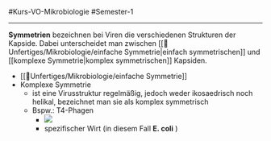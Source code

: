 #Kurs-VO-Mikrobiologie  #Semester-1

---

**Symmetrien** bezeichnen bei Viren die verschiedenen Strukturen der Kapside. Dabei unterscheidet man zwischen [[📂Unfertiges/Mikrobiologie/einfache Symmetrie|einfach symmetrischen]] und [[komplexe Symmetrie|komplex symmetrischen]] Kapsiden.
- [[📂Unfertiges/Mikrobiologie/einfache Symmetrie]]
- Komplexe Symmetrie
	- ist eine Virusstruktur regelmäßig, jedoch weder ikosaedrisch noch helikal, bezeichnet man sie als komplex symmetrisch
	- Bspw.: T4-Phagen
		- ![](https://remnote-user-data.s3.amazonaws.com/y6nGfIMDDv7gzN7OiJqSX7EizooIrGyuG8KQ31E1iJel4uPn0PaOVWa3NP0xyqUjZ4alkxiblLkm9SvnQhb_m3kGNSmB6FKIq8xFxLsnISYYa6uYMp37YdHDqxRkwhlg)
		- spezifischer Wirt (in diesem Fall  __E. coli__ )